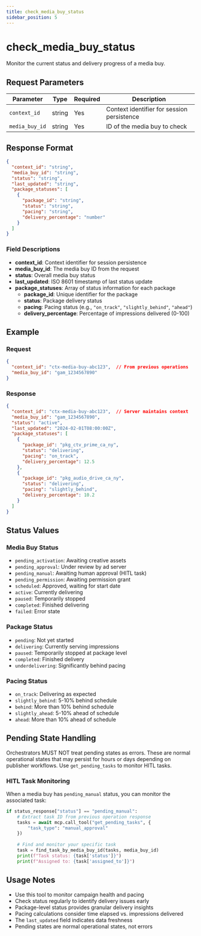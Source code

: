 ```yaml
---
title: check_media_buy_status
sidebar_position: 5
---
```


# check_media_buy_status

Monitor the current status and delivery progress of a media buy.

## Request Parameters

| Parameter | Type | Required | Description |
|-----------|------|----------|-------------|
| `context_id` | string | Yes | Context identifier for session persistence |
| `media_buy_id` | string | Yes | ID of the media buy to check |

## Response Format

```json
{
  "context_id": "string",
  "media_buy_id": "string",
  "status": "string",
  "last_updated": "string",
  "package_statuses": [
    {
      "package_id": "string",
      "status": "string",
      "pacing": "string",
      "delivery_percentage": "number"
    }
  ]
}
```

### Field Descriptions

- **context_id**: Context identifier for session persistence
- **media_buy_id**: The media buy ID from the request
- **status**: Overall media buy status
- **last_updated**: ISO 8601 timestamp of last status update
- **package_statuses**: Array of status information for each package
  - **package_id**: Unique identifier for the package
  - **status**: Package delivery status
  - **pacing**: Pacing status (e.g., `"on_track"`, `"slightly_behind"`, `"ahead"`)
  - **delivery_percentage**: Percentage of impressions delivered (0-100)

## Example

### Request
```json
{
  "context_id": "ctx-media-buy-abc123",  // From previous operations
  "media_buy_id": "gam_1234567890"
}
```

### Response
```json
{
  "context_id": "ctx-media-buy-abc123",  // Server maintains context
  "media_buy_id": "gam_1234567890",
  "status": "active",
  "last_updated": "2024-02-01T08:00:00Z",
  "package_statuses": [
    {
      "package_id": "pkg_ctv_prime_ca_ny",
      "status": "delivering",
      "pacing": "on_track",
      "delivery_percentage": 12.5
    },
    {
      "package_id": "pkg_audio_drive_ca_ny",
      "status": "delivering",
      "pacing": "slightly_behind",
      "delivery_percentage": 10.2
    }
  ]
}
```

## Status Values

### Media Buy Status

- `pending_activation`: Awaiting creative assets
- `pending_approval`: Under review by ad server
- `pending_manual`: Awaiting human approval (HITL task)
- `pending_permission`: Awaiting permission grant
- `scheduled`: Approved, waiting for start date
- `active`: Currently delivering
- `paused`: Temporarily stopped
- `completed`: Finished delivering
- `failed`: Error state

### Package Status

- `pending`: Not yet started
- `delivering`: Currently serving impressions
- `paused`: Temporarily stopped at package level
- `completed`: Finished delivery
- `underdelivering`: Significantly behind pacing

### Pacing Status

- `on_track`: Delivering as expected
- `slightly_behind`: 5-10% behind schedule
- `behind`: More than 10% behind schedule
- `slightly_ahead`: 5-10% ahead of schedule
- `ahead`: More than 10% ahead of schedule

## Pending State Handling

Orchestrators MUST NOT treat pending states as errors. These are normal operational states that may persist for hours or days depending on publisher workflows. Use `get_pending_tasks` to monitor HITL tasks.

### HITL Task Monitoring

When a media buy has `pending_manual` status, you can monitor the associated task:

```python
if status_response["status"] == "pending_manual":
    # Extract task ID from previous operation response
    tasks = await mcp.call_tool("get_pending_tasks", {
        "task_type": "manual_approval"
    })
    
    # Find and monitor your specific task
    task = find_task_by_media_buy_id(tasks, media_buy_id)
    print(f"Task status: {task['status']}")
    print(f"Assigned to: {task['assigned_to']}")
```

## Usage Notes

- Use this tool to monitor campaign health and pacing
- Check status regularly to identify delivery issues early
- Package-level status provides granular delivery insights
- Pacing calculations consider time elapsed vs. impressions delivered
- The `last_updated` field indicates data freshness
- Pending states are normal operational states, not errors